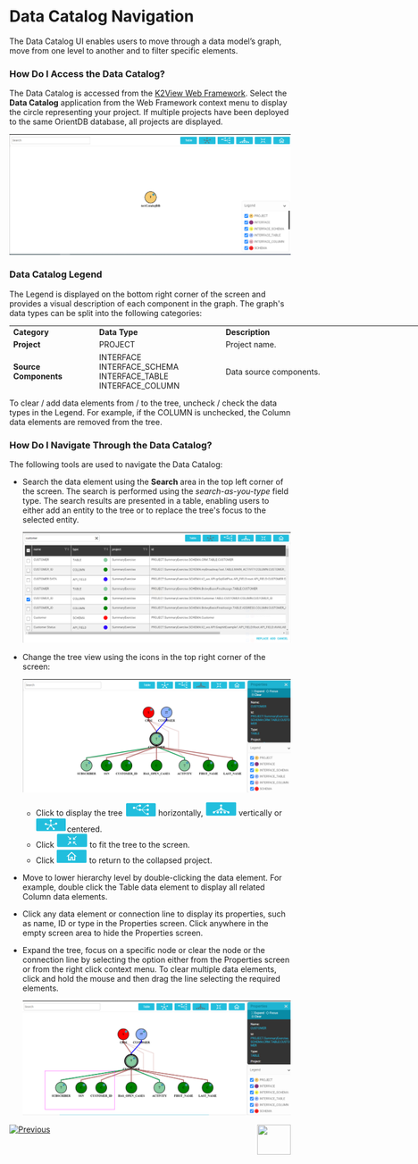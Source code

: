 # Data Catalog Navigation

The Data Catalog UI enables users to move through a data model’s graph, move from one level to another and to filter specific elements.  

### How Do I Access the Data Catalog?

The Data Catalog is accessed from the [K2View Web Framework](/articles/30_web_framework/01_web_framework_overview.md). Select the **Data Catalog** application from the Web Framework context menu to display the circle representing your project. If multiple projects have been deployed to the same OrientDB database, all projects are displayed.

<img src="images/33_02_proj.PNG" alt="image" style="zoom:80%;" />

### Data Catalog Legend

The Legend is displayed on the bottom right corner of the screen and provides a visual description of each component in the graph. The graph's data types can be split into the following categories:

<table style="height: 116px; width: 750px;">
<tbody>
<tr style="height: 18px;">
<td style="width: 150px;"><strong>Category</strong></td>
<td style="width: 200px;"><strong>Data Type</strong></td>
<td style="width: 400px;"><strong>Description</strong></td>
</tr>
<tr style="height: 18px;">
<td style="width: 120px;"><strong>Project</strong></td>
<td style="height: 18px; width: 226px;">PROJECT</td>
<td style="height: 18px; width: 308px;">Project name.</td>
</tr>
<tr style="height: 18px;">
<td style="width: 120px;"><strong>Source Components</strong></td>
<td style="height: 18px; width: 226px;">INTERFACE INTERFACE_SCHEMA INTERFACE_TABLE INTERFACE_COLUMN</td>
<td style="height: 18px; width: 308px;">Data source components.</td>
</tr>
<tr style="height: 28px;">
<td style="width: 120px;" rowspan="3"><strong>Target Components</strong><br /><strong><br /></strong><strong><br /></strong></td>
<td style="width: 226px; height: 28px;">SCHEMA</td>
<td style="width: 308px; height: 28px;">
<p>Project entity (LU, Web Services or Common).</p>
</td>
</tr>
<tr>
<td style="width: 226px;">TABLE, COLUMN</td>
<td style="width: 308px;">
<p>LU tables and columns.</p>
</td>
</tr>
<tr>
<td style="width: 226px;">API, API_FIELD</td>
<td style="width: 308px;">
<p>Web service and its fields.</p>
</td>
</tr>
<tr style="height: 18px;">
<td style="width: 120px;" rowspan="3"><strong>Connection Lines</strong><br /><strong><br /></strong><strong><br /></strong></td>
<td style="height: 18px; width: 226px;">CONTAINED</td>
<td style="height: 18px; width: 308px;">Indicates the data entity that holds the current entity. For example, a table is contained in a Schema (LU).</td>
</tr>
<tr style="height: 16px;">
<td style="height: 16px; width: 226px;">USE</td>
<td style="height: 16px; width: 308px;">Indicates the data entity used by the current entity. For example, a TABLE (LU table) uses an INTERFACE_TABLE.</td>
</tr>
<tr>
<td style="width: 226px;">POPULATION_KEYS</td>
<td style="width: 308px;">Indicates how the current table is populated in the LU schema. For example, when the relationship is ACTIVITY > CUSTOMER, the ACTIVITY table is populated using the key from the CUSTOMER table.</td>
</tr>
</tbody>
</table>



To clear / add data elements from / to the tree,  uncheck / check the data types in the Legend. For example, if the COLUMN is unchecked, the Column data elements are removed from the tree.

### How Do I Navigate Through the Data Catalog?

The following tools are used to navigate the Data Catalog:

* Search the data element using the **Search** area in the top left corner of the screen. The search is performed using the *search-as-you-type* field type. The search results are presented in a table, enabling users to either add an entity to the tree or to replace the tree's focus to the selected entity.

  ![image](images/33_02_search.PNG)

* Change the tree view using the icons in the top right corner of the screen:

  ![image](images/33_02_view.PNG)

  * Click to display the tree <img src="images/33_H.png" alt="image" style="zoom: 67%;" /> horizontally, <img src="images/33_V.png" alt="image" style="zoom: 67%;" /> vertically or <img src="images/33_center.png" alt="image" style="zoom: 67%;" />centered.
  * Click <img src="images/33_02_fit.PNG" alt="image" style="zoom: 67%;" /> to fit the tree to the screen.
  * Click <img src="images/33_02_home.PNG" alt="image" style="zoom: 67%;" /> to return to the collapsed project.

* Move to lower hierarchy level by double-clicking the data element. For example, double click the Table data element to display all related Column data elements.

* Click any data element or connection line to display its properties, such as name, ID or type in the Properties screen. Click anywhere in the empty screen area to hide the Properties screen.

* Expand the tree, focus on a specific node or clear the node or the connection line by selecting the option either from the Properties screen or from the right click context menu. To clear multiple data elements, click and hold the mouse and then drag the line selecting the required elements.

  <img src="images/33_02_select.PNG" alt="image" style="zoom: 55%;" />

  


[![Previous](/articles/images/Previous.png)](04_data_catalog_interface.md)[<img align="right" width="60" height="54" src="/articles/images/Next.png">](06_override_data_catalog.md) 
